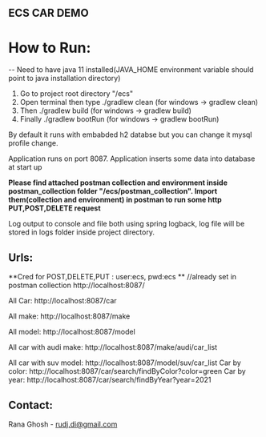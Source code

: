 ## ECS CAR DEMO

# How to Run:
-- Need to have java 11 installed(JAVA_HOME environment variable should point to java installation directory)
1. Go to project root directory "/ecs"
2. Open terminal then type ./gradlew clean (for windows -> gradlew clean)
3. Then ./gradlew build (for windows -> gradlew build)
4. Finally ./gradlew bootRun (for windows -> gradlew bootRun)

By default it runs with embabded h2 databse but you can change it mysql profile change.

Application runs on port 8087. Application inserts some data into database at start up

**Please find attached postman collection and environment inside postman_collection folder "/ecs/postman_collection". 
Import them(collection and environment) in postman to run some http PUT,POST,DELETE request**

Log output to console and file both using spring logback, log file will be stored in logs folder inside project directory. 

## Urls:

**Cred for POST,DELETE,PUT : user:ecs, pwd:ecs ** //already set in postman collection
http://localhost:8087/

All Car: http://localhost:8087/car

All make: http://localhost:8087/make

All model: http://localhost:8087/model

All car with audi make: http://localhost:8087/make/audi/car_list

All car with suv model: http://localhost:8087/model/suv/car_list
Car by color: http://localhost:8087/car/search/findByColor?color=green
Car by year: http://localhost:8087/car/search/findByYear?year=2021



## Contact:
Rana Ghosh - rudj.di@gmail.com
